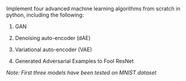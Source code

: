 Implement four advanced machine learning algorithms from scratch in python, including the following:

1. GAN

2. Denoising auto-encoder (dAE) 

3. Variational auto-encoder (VAE)

4. Generated Adversarial Examples to Fool ResNet

*Note: First three models have been tested on MNIST dataset*
